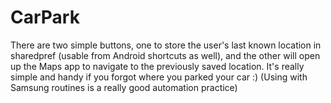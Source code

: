 # CarPark
There are two simple buttons, one to store the user's last known location in sharedpref (usable from Android shortcuts as well), and the other will open up the Maps app to navigate to the previously saved location.
It's really simple and handy if you forgot where you parked your car :)
(Using with Samsung routines is a really good automation practice)
